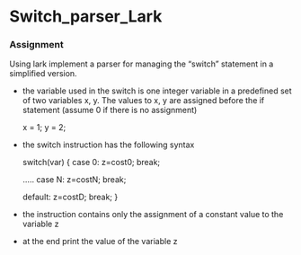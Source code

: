 # Switch_parser_Lark

### Assignment 
Using lark implement a parser
for managing the “switch” statement
in a simplified version.

- the variable used in the switch is one integer variable in a predefined
   set of two variables x, y.
   The values to x, y are assigned before the if statement (assume 0
   if there is no assignment)

   x = 1;
   y = 2;

- the switch instruction has the following syntax

   switch(var) {
     case 0: z=cost0;
             break;

     …..
     case N: z=costN;
             break;

     default: z=costD;
             break;
   }

- the instruction contains only the assignment
   of a constant value to the variable z

- at the end print the value of the variable z

